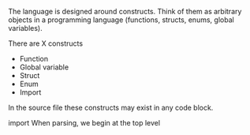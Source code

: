 The language is designed around constructs. Think of them as arbitrary objects in a programming language (functions, structs, enums, global variables).

There are X constructs
- Function
- Global variable
- Struct
- Enum
- Import

In the source file these constructs may exist in any code block.


import
When parsing, we begin at the top level